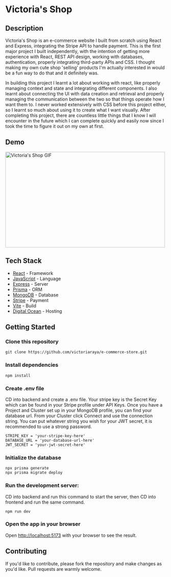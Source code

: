 # Victoria's Shop

## Description

Victoria's Shop is an e-commerce website I built from scratch using React and Express, integrating the Stripe API to handle payment. This is the first major project I built independently, with the intention of getting more experience with React, REST API design, working with databases, authentication, properly integrating third-party APIs and CSS. I thought making my own cute shop 'selling' products I'm actually interested in would be a fun way to do that and it definitely was.

In building this project I learnt a lot about working with react, like properly managing context and state and integrating different components. I also learnt about connecting the UI with data creation and retrieval and properly managing the communication between the two so that things operate how I want them to. I never worked extensively with CSS before this project either, so I learnt so much about using it to create what I want visually. After completing this project, there are countless little things that I know I will encounter in the future which I can complete quickly and easily now since I took the time to figure it out on my own at first. 

## Demo

<img src="./frontend/src/images/victoriashop.gif" alt="Victoria's Shop GIF" width="500" height="300">


## Tech Stack

- [React](https://react.dev/) - Framework
- [JavaScript](https://developer.mozilla.org/en-US/docs/Web/JavaScript) - Language
- [Express](https://expressjs.com/) - Server
- [Prisma](https://www.prisma.io/) - ORM
- [MongoDB](https://www.mongodb.com/) - Database
- [Stripe](https://stripe.com/) - Payment
- [Vite](https://vitejs.dev/) - Build
- [Digital Ocean](https://www.digitalocean.com/) - Hosting

## Getting Started

### Clone this repository

    git clone https://github.com/victoriaraya/e-commerce-store.git

### Install dependencies

    npm install

### Create .env file

CD into backend and create a .env file. Your stripe key is the Secret Key which can be found in your Stripe profile under API Keys. Once you have a Project and Cluster set up in your MongoDB profile, you can find your database url. From your Cluster click Connect and use the connection string. You can put whatever string you wish for your JWT secret, it is recommended to use a strong password. 

    STRIPE_KEY = 'your-stripe-key-here'
    DATABASE_URL = 'your-database-url-here'
    JWT_SECRET = 'your-jwt-secret-here'

### Initialize the database

    npx prisma generate
    npx prisma migrate deploy

### Run the development server:

CD into backend and run this command to start the server, then CD into frontend and run the same command. 

    npm run dev

### Open the app in your browser

Open [http://localhost:5173](http://localhost:5173) with your browser to see the result.

## Contributing

If you'd like to contribute, please fork the repository and make changes as you'd like. Pull requests are warmly welcome.